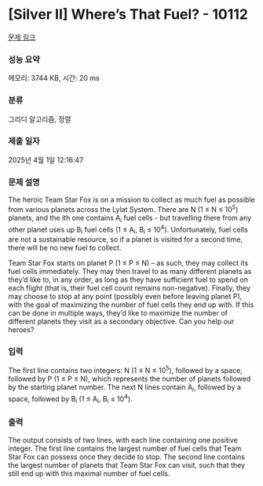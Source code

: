 # [Silver II] Where’s That Fuel? - 10112 

[문제 링크](https://www.acmicpc.net/problem/10112) 

### 성능 요약

메모리: 3744 KB, 시간: 20 ms

### 분류

그리디 알고리즘, 정렬

### 제출 일자

2025년 4월 1일 12:16:47

### 문제 설명

<p>The heroic Team Star Fox is on a mission to collect as much fuel as possible from various planets across the Lylat System. There are N (1 ≤ N ≤ 10<sup>5</sup>) planets, and the ith one contains A<sub>i</sub> fuel cells - but travelling there from any other planet uses up B<sub>i</sub> fuel cells (1 ≤ A<sub>i</sub>, B<sub>i</sub> ≤ 10<sup>4</sup>). Unfortunately, fuel cells are not a sustainable resource, so if a planet is visited for a second time, there will be no new fuel to collect.</p>

<p>Team Star Fox starts on planet P (1 ≤ P ≤ N) – as such, they may collect its fuel cells immediately. They may then travel to as many different planets as they’d like to, in any order, as long as they have sufficient fuel to spend on each flight (that is, their fuel cell count remains non-negative). Finally, they may choose to stop at any point (possibly even before leaving planet P), with the goal of maximizing the number of fuel cells they end up with. If this can be done in multiple ways, they’d like to maximize the number of different planets they visit as a secondary objective. Can you help our heroes?</p>

### 입력 

 <p>The first line contains two integers: N (1 ≤ N ≤ 10<sup>5</sup>), followed by a space, followed by P (1 ≤ P ≤ N), which represents the number of planets followed by the starting planet number. The next N lines contain A<sub>i</sub>, followed by a space, followed by B<sub>i</sub> (1 ≤ A<sub>i</sub>, B<sub>i</sub> ≤ 10<sup>4</sup>).</p>

### 출력 

 <p>The output consists of two lines, with each line containing one positive integer. The first line contains the largest number of fuel cells that Team Star Fox can possess once they decide to stop. The second line contains the largest number of planets that Team Star Fox can visit, such that they still end up with this maximal number of fuel cells.</p>


